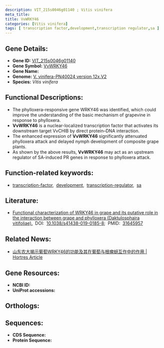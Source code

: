 ```yaml
---
description: VIT_215s0046g01140 ; Vitis vinifera
meta_title:
title: VvWRKY46
categories: [Vitis vinifera]
tags: [ transcription factor,development,transcription regulator,sa ]
---
```


## Gene Details:
- **Gene ID:**	[VIT_215s0046g01140]()
- **Gene Symbol:** <u> VvWRKY46 </u>
- **Gene Name:** 
- **Genome:** [V. vinifera-PN40024 version 12x.V2]()
- **Species:** *Vitis vinifera*

## Functional Descriptions:
   - The phylloxera-responsive gene WRKY46 was identified, which could improve the understanding of the basic mechanism of grapevine in response to phylloxera.
   - **VvWRKY46** is a nuclear-localized transcription factor that activates its downstream target VvCHIB by direct protein–DNA interaction.
   - The enhanced expression of **VvWRKY46** significantly attenuated phylloxera attack and delayed nymph development of composite grape plants.
   - As shown by the above results, **VvWRKY46** may act as an upstream regulator of SA-induced PR genes in response to phylloxera attack.

## Function-related keywords:
   - [transcription-factor](/tags/transcription-factor/),&nbsp;&nbsp;[development](/tags/development/),&nbsp;&nbsp;[transcription-regulator](/tags/transcription-regulator/),&nbsp;&nbsp;[sa](/tags/sa/)

## Literature:
   - [Functional characterization of WRKY46 in grape and its putative role in the interaction between grape and phylloxera (Daktulosphaira vitifoliae).]( https://academic.oup.com/hr/article/doi/10.1038/s41438-019-0185-8/6437886?login=true#supplementary-data)&nbsp;&nbsp;DOI:&nbsp;&nbsp;[10.1038/s41438-019-0185-8](https://academic.oup.com/hr/article/doi/10.1038/s41438-019-0185-8/6437886?login=true#supplementary-data);&nbsp;&nbsp;PMID:&nbsp;&nbsp;[31645957](https://pubmed.ncbi.nlm.nih.gov/31645957/)

## Related News:
   - [山东农大揭示葡萄WRKY46的功能及其在葡萄与根瘤蚜互作中的作用 | Hortres Article](https://mp.weixin.qq.com/s?__biz=Mzg3MDEwNDEyMg==&mid=2247485720&idx=4&sn=090e91c9a9b82fbeaf2892e5b72adf5c&chksm=ce93a44df9e42d5badbc41dc4edc6e42070f921f30aa586293e408df1590885da3174eea74e9&scene=27&poc_token=HA3ySmWjmNPTHq8yjK6R0wcC5PytK_EdxdYlFg8e)

## Gene Resources:
- **NCBI ID:**  [](https://www.ncbi.nlm.nih.gov/gene/?term=)
- **UniProt accessions:** [](https://www.uniprot.org/uniprotkb//entry)

## Orthologs:

## Sequences:
- **CDS Sequence:**
- **Protein Sequence:**
